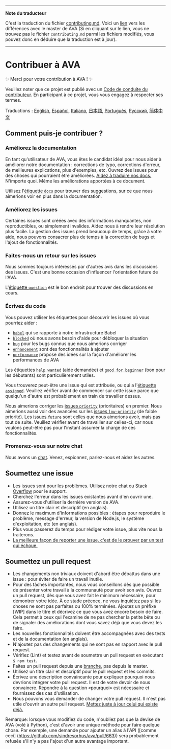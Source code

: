 ___
**Note du traducteur**

C'est la traduction du fichier [contributing.md](https://github.com/sindresorhus/ava/blob/master/contributing.md). Voici un [lien](https://github.com/sindresorhus/ava/compare/195390ec1db90cf7d394407c846a69fbaa08806d...master#diff-cc4aac3e9be04e0413c9520f223b493c) vers les différences avec le master de AVA (Si en cliquant sur le lien, vous ne trouvez pas le fichier `contributing.md` parmi les fichiers modifiés, vous pouvez donc en déduire que la traduction est à jour).
___
# Contribuer à AVA

✨ Merci pour votre contribution à AVA ! ✨

Veuillez noter que ce projet est publié avec un [Code de conduite du contributeur](code-of-conduct.md). En participant à ce projet, vous vous engagez à respecter ses termes.

Traductions : [English](https://github.com/sindresorhus/ava/blob/master/contributing.md), [Español](https://github.com/sindresorhus/ava-docs/blob/master/es_ES/contributing.md), [Italiano](https://github.com/sindresorhus/ava-docs/blob/master/it_IT/contributing.md), [日本語](https://github.com/sindresorhus/ava-docs/blob/master/ja_JP/contributing.md), [Português](https://github.com/sindresorhus/ava-docs/blob/master/pt_BR/contributing.md), [Русский](https://github.com/sindresorhus/ava-docs/blob/master/ru_RU/contributing.md), [简体中文](https://github.com/sindresorhus/ava-docs/blob/master/zh_CN/contributing.md)

## Comment puis-je contribuer ?

### Améliorez la documentation

En tant qu'utilisateur de AVA, vous êtes le candidat idéal pour nous aider à améliorer notre documentation : corrections de typo, corrections d'erreur, de meilleures explications, plus d'exemples, etc. Ouvrez des issues pour des choses qui pourraient être améliorées. [Aidez à traduire nos docs.](https://github.com/sindresorhus/ava-docs) N'importe quoi. Même les améliorations apportées à ce document.

Utilisez l'[étiquette `docs`](https://github.com/sindresorhus/ava/labels/docs) pour trouver des suggestions, sur ce que nous aimerions voir en plus dans la documentation.

### Améliorez les issues

Certaines issues sont créées avec des informations manquantes, non reproductibles, ou simplement invalides. Aidez nous à rendre leur résolution plus facile. La gestion des issues prend beaucoup de temps, grâce à votre aide, nous pouvons consacrer plus de temps à la correction de bugs et l'ajout de fonctionnalités.

### Faites-nous un retour sur les issues

Nous sommes toujours intéressés par d'autres avis dans les discussions des issues. C'est une bonne occasion d'influencer l'orientation future de l'AVA.

L'[étiquette `question`](https://github.com/sindresorhus/ava/labels/question) est le bon endroit pour trouver des discussions en cours.

### Écrivez du code

Vous pouvez utiliser les étiquettes pour découvrir les issues où vous pourriez aider :

* [`babel`](https://github.com/sindresorhus/ava/labels/babel) qui se rapporte à notre infrastructure Babel
* [`blocked`](https://github.com/sindresorhus/ava/labels/blocked) où nous avons besoin d'aide pour débloquer la situation
* [`bug`](https://github.com/sindresorhus/ava/labels/bug) pour les bugs connus que nous aimerions corriger
* [`enhancement`](https://github.com/sindresorhus/ava/labels/enhancement) sont des fonctionnalités à ajouter
* [`performance`](https://github.com/sindresorhus/ava/labels/performance) propose des idées sur la façon d'améliorer les performances de AVA

Les étiquettes [`help wanted`](https://github.com/sindresorhus/ava/labels/help%20wanted) (aide demandée) et [`good for beginner`](https://github.com/sindresorhus/ava/labels/good%20for%20beginner) (bon pour les débutants) sont particulièrement utiles.

Vous trouverez peut-être une issue qui est attribuée, ou qui a l'[étiquette `assigned`](https://github.com/sindresorhus/ava/labels/assigned). Veuillez vérifier avant de commencer sur cette issue parce que quelqu'un d'autre est probablement en train de travailler dessus.

Nous aimerions corriger les [issues `priority`](https://github.com/sindresorhus/ava/labels/priority) (prioritaires) en premier. Nous aimerions aussi voir des avancées sur les [issues `low-priority`](https://github.com/sindresorhus/ava/labels/low%20priority) (de faible priorité). Les [issues `future`](https://github.com/sindresorhus/ava/labels/future) sont celles que nous aimerions avoir, mais pas tout de suite. Veuillez vérifier avant de travailler sur celles-ci, car nous voulons peut-être pas pour l'instant assumer la charge de ces fonctionnalités.

### Promenez-vous sur notre chat

Nous avons un [chat](https://gitter.im/sindresorhus/ava). Venez, espionnez, parlez-nous et aidez les autres.

## Soumettez une issue

- Les issues sont pour les problèmes. Utilisez notre [chat](https://gitter.im/sindresorhus/ava) ou [Stack Overflow](https://stackoverflow.com/questions/tagged/ava) pour le support.
- Cherchez l'erreur dans les issues existantes avant d'en ouvrir une.
- Assurez-vous d'utiliser la dernière version de AVA.
- Utilisez un titre clair et descriptif (en anglais).
- Donnez le maximum d'informations possibles : étapes pour reproduire le problème, message d'erreur, la version de Node.js, le système d'exploitation, etc (en anglais).
- Plus vous passerez du temps pour rédiger votre issue, plus vite nous la traiterons.
- [La meilleure façon de reporter une issue, c'est de le prouver par un test qui échoue.](https://twitter.com/sindresorhus/status/579306280495357953)

## Soumettez un pull request

- Les changements non triviaux doivent d'abord être débattus dans une issue : pour éviter de faire un travail inutile.
- Pour des tâches importantes, nous vous conseillons dès que possible de présenter votre travail à la communauté pour avoir son avis. Ouvrez un pull request, dès que vous avez fait le minimum nécessaire, pour démontrer votre idée. À ce stade précoce, ne vous inquiétez pas si les choses ne sont pas parfaites ou 100% terminées. Ajoutez un préfixe [WIP] dans le titre et décrivez ce que vous avez encore besoin de faire. Cela permet à ceux qui l'examine de ne pas chercher la petite bête ou de signaler des améliorations dont vous savez déjà que vous devez les faire.
- Les nouvelles fonctionnalités doivent être accompagnées avec des tests et de la documentation (en anglais).
- N'ajoutez pas des changements qui ne sont pas en rapport avec le pull request.
- Vérifiez (Lint) et testez avant de soumettre un pull request en exécutant `$ npm test`.
- Faites un pull request depuis une [branche](https://github.com/dchelimsky/rspec/wiki/Topic-Branches), pas depuis le master.
- Utilisez un titre clair et descriptif pour le pull request et les commits.
- Écrivez une description convaincante pour expliquer pourquoi nous devrions intégrer votre pull request. Il est de votre devoir de nous convaincre. Répondre à la question «pourquoi» est nécessaire et fournissez des cas d'utilisation.
- Nous pouvons vous demander de changer votre pull request. Il n'est pas utile d'ouvrir un autre pull request. [Mettez juste à jour celui qui existe déjà.](https://github.com/RichardLitt/docs/blob/master/amending-a-commit-guide.md)

Remarque: lorsque vous modifiez du code, n'oubliez pas que la devise de AVA (volé à Python), c'est d'avoir une unique méthode pour faire quelque chose. Par exemple, une demande pour ajouter un alias à l'API ([comme ceci] (https://github.com/sindresorhus/ava/pull/663)) sera probablement refusée s'il n'y a pas l'ajout d'un autre avantage important.
